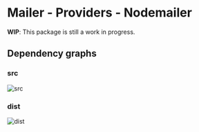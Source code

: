 # Mailer - Providers - Nodemailer

**WIP**: This package is still a work in progress.

## Dependency graphs

### src

![src](./dependencyGraph.src.svg)

### dist

![dist](./dependencyGraph.dist.svg)
